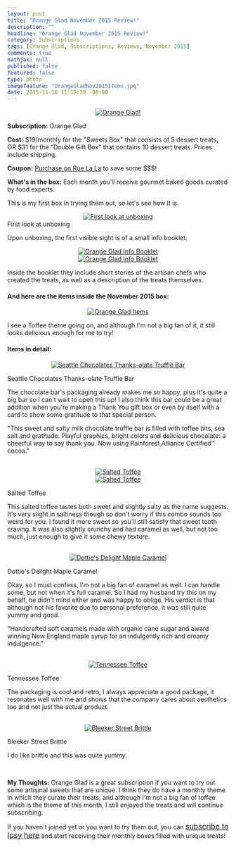 ```yaml
---
layout: post
title: "Orange Glad November 2015 Review!"
description: ""
headline: "Orange Glad November 2015 Review!"
category: Subscriptions
tags: [Orange Glad, Subscriptions, Reviews, November 2015]
comments: true
mathjax: null
published: false
featured: false
type: photo
imagefeature: "OrangeGladNov2015Items.jpg"
date: 2015-11-16 11:19:39 -08:00
---
```


<center><a href="https://www.ruelala.com/invite/whatsupmailbox" target="_blank">
<img src="/images/OrangeGladNov2015Package.jpg" border="0" style="border:none;max-width:100%;" alt="Orange Glad!" />
</a></center>

<p><b>Subscription:</b> Orange Glad</p>
<p><b>Cost:</b> $19/monthly for the "Sweets Box" that consists of 5 dessert treats, OR $31 for the "Double Gift Box" that contains 10 dessert treats. Prices include shipping.</p>
<p><b>Coupon:</b> <a href="https://www.ruelala.com/invite/whatsupmailbox" target="_blank">Purchase on Rue La La</a> to save some $$$!</p>
<p><b>What's in the box:</b> Each month you'll receive gourmet baked goods curated by food experts.</p>

<p>This is my first box in trying them out, so let's see how it is.</p>

<center><a href="https://www.ruelala.com/invite/whatsupmailbox" target="_blank">
<img src="/images/OrangeGladNov2015OpenBox.jpg" border="0" style="border:none;max-width:100%;" alt="First look at unboxing" />
</a></center>
<figcaption>First look at unboxing</figcaption>

<p>Upon unboxing, the first visible sight is of a small info booklet:</p>

<center><a href="https://www.ruelala.com/invite/whatsupmailbox" target="_blank">
<img src="/images/OrangeGladNov2015Info.jpg" border="0" style="border:none;max-width:100%;" alt="Orange Glad Info Booklet" />
</a></center>

<center><a href="https://www.ruelala.com/invite/whatsupmailbox" target="_blank">
<img src="/images/OrangeGladNov2015Info2.jpg" border="0" style="border:none;max-width:100%;" alt="Orange Glad Info Booklet" />
</a></center>

<p>Inside the booklet they include short stories of the artisan chefs who created the treats, as well as a description of the treats themselves.</p>

<H4>And here are the items inside the November 2015 box:</H4>

<center><a href="https://www.ruelala.com/invite/whatsupmailbox" target="_blank">
<img src="/images/OrangeGladNov2015Items.jpg" border="0" style="border:none;max-width:100%;" alt="Orange Glad Items" />
</a></center>

<p>I see a Toffee theme going on, and although I'm not a big fan of it, it still looks delicious enough for me to try!</p>

<H4>Items in detail:</H4>

<center><a href="https://www.ruelala.com/invite/whatsupmailbox" target="_blank">
<img src="/images/OrangeGladNov2015SeattleChocolatesThanksolate.jpg" border="0" style="border:none;max-width:100%;" alt="Seattle Chocolates Thanks-olate Truffle Bar" />
</a></center>
<DL>
<DT>Seattle Chocolates Thanks-olate Truffle Bar</DT>
</DL>

<p>The chocolate bar's packaging already makes me so happy, plus it's quite a big bar so I can't wait to open this up! I also think this bar could be a great addition when you're making a Thank You gift box or even by itself with a card to show some gratitude to that special person.</p>

<p>"This sweet and salty milk chocolate truffle bar is filled with toffee bits, sea salt and gratitude. Playful graphics, bright colors and delicious chocolate: a cheerful way to say thank you. Now using Rainforest Alliance Certified™ cocoa."</p>

<br>

<center><a href="https://www.ruelala.com/invite/whatsupmailbox" target="_blank">
<img src="/images/OrangeGladNov2015SaltedToffee.jpg" border="0" style="border:none;max-width:100%;" alt="Salted Toffee" />
</a></center>

<center><a href="https://www.ruelala.com/invite/whatsupmailbox" target="_blank">
<img src="/images/OrangeGladNov2015SaltedToffee2.jpg" border="0" style="border:none;max-width:100%;" alt="Salted Toffee" />
</a></center>

<DL>
<DT>Salted Toffee</DT>
</DL>

<p>This salted toffee tastes both sweet and slightly salty as the name suggests. It's very slight in saltiness though so don't worry if this combo sounds too weird for you. I found it more sweet so you'll still satisfy that sweet tooth craving. It was also slightly crunchy and had caramel as well, but not too much, just enough to give it some chewy texture.</p>

<br>

<center><a href="https://www.ruelala.com/invite/whatsupmailbox" target="_blank">
<img src="/images/OrangeGladNov2015DottiesDelightsMapleCaramel.jpg" border="0" style="border:none;max-width:100%;" alt="Dottie's Delight Maple Caramel" />
</a></center>
<DL>
<DT>Dottie's Delight Maple Caramel</DT>
</DL>

<p>Okay, so I must confess, I'm not a big fan of caramel as well. I can handle some, but not when it's full caramel. So I had my husband try this on my behalf, he didn't mind either and was happy to oblige. His verdict is that although not his favorite due to personal preference, it was still quite yummy and good.</p>

<p>"Handcrafted soft caramels made with organic cane sugar and award winning New England maple syrup for an indulgently rich and creamy indulgence."</p>

<br>

<center><a href="https://www.ruelala.com/invite/whatsupmailbox" target="_blank">
<img src="/images/OrangeGladNov2015TennesseeToffee.jpg" border="0" style="border:none;max-width:100%;" alt="Tennessee Toffee" />
</a></center>
<DL>
<DT>Tennessee Toffee</DT>
</DL>

<p>The packaging is cool and retro, I always appreciate a good package, it resonates well with me and shows that the company cares about aesthetics too and not just the actual product.</p>

<br>

<center><a href="https://www.ruelala.com/invite/whatsupmailbox" target="_blank">
<img src="/images/OrangeGladNov2015BleekerStreetBrittle.jpg" border="0" style="border:none;max-width:100%;" alt="Bleeker Street Brittle" />
</a></center>
<DL>
<DT>Bleeker Street Brittle</DT>
</DL>

<p>I do like brittle and this was quite yummy.</p>

<br>

<p><i class="icon-exclamation-sign"></i><b> My Thoughts:</b> Orange Glad is a great subscription if you want to try out some artisinal sweets that are unique. I think they do have a monthly theme in which they curate their treats, and although I'm not a big fan of toffee which is the theme of this month, I still enjoyed the treats and will continue subscribing.</p>

<p>If you haven't joined yet or you want to try them out, you can <a href="https://www.ipsy.com/new?refer=uns8d" target="_blank"><big>subscribe to Ipsy here</big></a> and start receiving their monthly boxes filled with unique treats!</p>
<br>

